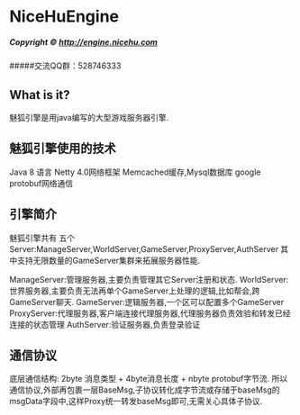 # NiceHuEngine
##### Copyright © http://engine.nicehu.com

#####交流QQ群：528746333

## What is it?

魅狐引擎是用java编写的大型游戏服务器引擎.

## 魅狐引擎使用的技术
  Java 8 语言
  Netty 4.0网络框架
  Memcached缓存,Mysql数据库
  google protobuf网络通信


## 引擎简介
  魅狐引擎共有 五个Server:ManageServer,WorldServer,GameServer,ProxyServer,AuthServer
  其中支持无限数量的GameServer集群来拓展服务器性能.
  
  ManageServer:管理服务器,主要负责管理其它Server注册和状态.
  WorldServer:世界服务器,主要负责无法再单个GameServer上处理的逻辑,比如帮会,跨GameServer聊天.
  GameServer:逻辑服务器,一个区可以配置多个GameServer
  ProxyServer:代理服务器,客户端连接代理服务器,代理服务器负责效验和转发已经连接的状态管理
  AuthServer:验证服务器,负责登录验证

## 通信协议
  底层通信结构: 2byte 消息类型 + 4byte消息长度 + nbyte protobuf字节流.
  所以通信协议,外部再包裹一层BaseMsg,子协议转化成字节流或存储于baseMsg的msgData字段中,这样Proxy统一转发baseMsg即可,无需关心具体子协议.